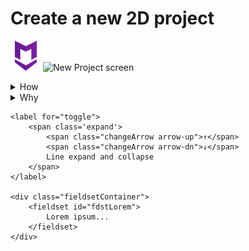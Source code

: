 <style>
.fieldsetContainer {
    height: 0;
    overflow: hidden;
    transition: height 400ms linear;
}

#toggle {
    display: none;
}

#toggle:checked ~ .fieldsetContainer {
    height: 50px;
}

label .arrow-dn { display: inline-block; }
label .arrow-up { display: none; }

#toggle:checked ~ label .arrow-dn { display: none; }
#toggle:checked ~ label .arrow-up { display: inline-block; }
</style>

# Create a new 2D project

![alt text](https://github.com/adam-p/markdown-here/raw/master/src/common/images/icon48.png "Logo Title Text 1")
![New Project screen](https://i.imgur.com/T2iZrmK.png "New Project")

<details>
<summary>How</summary>
![alt text](https://github.com/adam-p/markdown-here/raw/master/src/common/images/icon48.png "Logo Title Text 1")
![New Project screen](https://i.imgur.com/T2iZrmK.png "New Project")
TODO
</details>
<details>
<summary>Why</summary>
TODO
</details>


<div class='showHide'>
    <input type="checkbox" id="toggle" />
    
    <label for="toggle">
        <span class='expand'>
            <span class="changeArrow arrow-up">↑</span>
            <span class="changeArrow arrow-dn">↓</span>
            Line expand and collapse
        </span>
    </label>
    
    <div class="fieldsetContainer">
        <fieldset id="fdstLorem">
            Lorem ipsum...
        </fieldset>
    </div>
</div>

